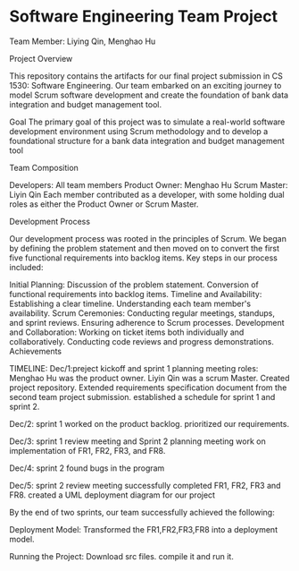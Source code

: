 # Software Engineering Team Project
Team Member: Liying Qin, Menghao Hu

Project Overview

This repository contains the artifacts for our final project submission in CS 1530: Software Engineering. Our team embarked on an exciting journey to model Scrum software development and create the foundation of bank data integration and budget management tool.

Goal
The primary goal of this project was to simulate a real-world software development environment using Scrum methodology and to develop a foundational structure for a bank data integration and budget management tool

Team Composition

Developers: All team members
Product Owner: Menghao Hu
Scrum Master: Liyin Qin
Each member contributed as a developer, with some holding dual roles as either the Product Owner or Scrum Master.

Development Process

Our development process was rooted in the principles of Scrum. We began by defining the problem statement and then moved on to convert the first five functional requirements into backlog items. Key steps in our process included:

Initial Planning:
Discussion of the problem statement.
Conversion of functional requirements into backlog items.
Timeline and Availability:
Establishing a clear timeline.
Understanding each team member's availability.
Scrum Ceremonies:
Conducting regular meetings, standups, and sprint reviews.
Ensuring adherence to Scrum processes.
Development and Collaboration:
Working on ticket items both individually and collaboratively.
Conducting code reviews and progress demonstrations.
Achievements

TIMELINE:
Dec/1:preject kickoff and sprint 1 planning meeting
  roles: Menghao Hu was the product owner. Liyin Qin was a scrum Master.
  Created project repository. 
  Extended requirements specification document from the second team project submission.
  established a schedule for sprint 1 and sprint 2.

Dec/2: sprint 1 
  worked on the product backlog.
  prioritized our requirements.
  
Dec/3: sprint 1 review meeting and Sprint 2 planning meeting
  work on implementation of FR1, FR2, FR3, and FR8.
  
Dec/4: sprint 2 
  found bugs in the program
  
Dec/5: sprint 2 review meeting
  successfully completed FR1, FR2, FR3 and FR8.
  created a UML deployment diagram for our project
  
By the end of two sprints, our team successfully achieved the following:

Deployment Model: Transformed the FR1,FR2,FR3,FR8 into a deployment model.



Running the Project:
  Download src files. compile it and run it.
